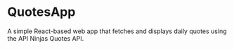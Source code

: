 # QuotesApp
A simple React-based web app that fetches and displays daily quotes using the API Ninjas Quotes API.
